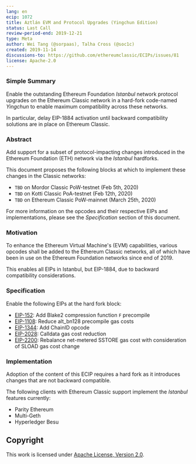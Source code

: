 ```yaml
---
lang: en
ecip: 1072
title: Aztlán EVM and Protocol Upgrades (Yingchun Edition)
status: Last Call
review-period-end: 2019-12-21
type: Meta
author: Wei Tang (@sorpaas), Talha Cross (@soc1c)
created: 2019-11-14
discussions-to: https://github.com/ethereumclassic/ECIPs/issues/81
license: Apache-2.0
---
```


### Simple Summary

Enable the outstanding Ethereum Foundation _Istanbul_ network protocol
upgrades on the Ethereum Classic network in a hard-fork code-named
_Yingchun_ to enable maximum compatibility across these networks.

In particular, delay EIP-1884 activation until backward compatibility
solutions are in place on Ethereum Classic.

### Abstract

Add support for a subset of protocol-impacting changes introduced in
the Ethereum Foundation (ETH) network via the _Istanbul_
hardforks.

This document proposes the following blocks at which to implement
these changes in the Classic networks:

- `TBD` on Mordor Classic PoW-testnet (Feb 5th, 2020)
- `TBD` on Kotti Classic PoA-testnet (Feb 12th, 2020)
- `TBD` on Ethereum Classic PoW-mainnet (March 25th, 2020)

For more information on the opcodes and their respective EIPs and
implementations, please see the _Specification_ section of this
document.

### Motivation

To enhance the Ethereum Virtual Machine's (EVM) capabilities, various
opcodes shall be added to the Ethereum Classic networks, all of which
have been in use on the Ethereum Foundation networks since end of
2019.

This enables all EIPs in Istanbul, but EIP-1884, due to backward
compatibility considerations.

### Specification

Enable the following EIPs at the hard fork block:

- [EIP-152](https://eips.ethereum.org/EIPS/eip-152): Add Blake2
  compression function `F` precompile
- [EIP-1108](https://eips.ethereum.org/EIPS/eip-1108): Reduce
  alt_bn128 precompile gas costs
- [EIP-1344](https://eips.ethereum.org/EIPS/eip-1344): Add ChainID
  opcode
- [EIP-2028](https://eips.ethereum.org/EIPS/eip-2028): Calldata gas
  cost reduction
- [EIP-2200](https://eips.ethereum.org/EIPS/eip-2200): Rebalance
  net-metered SSTORE gas cost with consideration of SLOAD gas cost
  change

### Implementation

Adoption of the content of this ECIP requires a hard fork as it
introduces changes that are not backward compatible.

The following clients with Ethereum Classic support implement the
_Istanbul_ features currently:

- Parity Ethereum
- Multi-Geth
- Hyperledger Besu

## Copyright

This work is licensed under [Apache License, Version
2.0](http://www.apache.org/licenses/).
